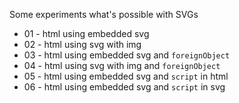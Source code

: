 Some experiments what's possible with SVGs

* 01 - html using embedded svg
* 02 - html using svg with img
* 03 - html using embedded svg and `foreignObject`
* 04 - html using svg with img and `foreignObject`
* 05 - html using embedded svg and `script` in html
* 06 - html using embedded svg and `script` in svg
